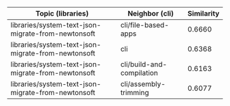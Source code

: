 | Topic (libraries) | Neighbor (cli) | Similarity |
|-------------|-------------------|------------|
| libraries/system-text-json-migrate-from-newtonsoft | cli/file-based-apps | 0.6660 |
| libraries/system-text-json-migrate-from-newtonsoft | cli | 0.6368 |
| libraries/system-text-json-migrate-from-newtonsoft | cli/build-and-compilation | 0.6163 |
| libraries/system-text-json-migrate-from-newtonsoft | cli/assembly-trimming | 0.6077 |
